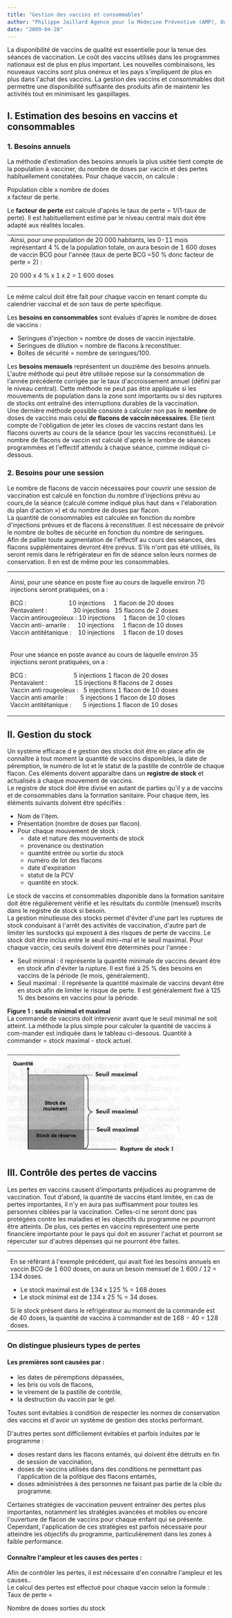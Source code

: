 ```yaml
---
title: "Gestion des vaccins et consommables"
author: "Philippe Jaillard Agence pour la Médecine Préventive (AMP), Ouagadougou, Burkina Faso"
date: "2009-04-28"
---
```


<div class="teaser"><p>La disponibilité de vaccins de qualité est essentielle pour la tenue des séances de vaccination. Le coût des vaccins utilisés dans les programmes nationaux est de plus en plus important. Les nouvelles combinaisons, les nouveaux vaccins sont plus onéreux et les pays s'impliquent de plus en plus dans l'achat des vaccins. La gestion des vaccins et consommables doit permettre une disponibilité suffisante des produits afin de maintenir les activités tout en minimisant les gaspillages.</p></div>

## I. Estimation des besoins en vaccins et consommables

### 1. Besoins annuels

La méthode d'estimation des besoins annuels la plus usitée tient compte de la population à vacciner, du nombre de doses par vaccin et des pertes habituellement constatées. Pour chaque vaccin, on calcule :

Population cible x nombre de doses  
x facteur de perte.

Le **facteur de perte** est calculé d'après le taux de perte = 1/(1-taux de perte). Il est habituellement estimé par le niveau central mais doit être adapté aux réalités locales.

<table>

<tbody>

<tr>

<td>Ainsi, pour une population de 20 000 habitants, les 0-11 mois représentant 4 % de la population totale, on aura besoin de 1 600 doses de vaccin BCG pour l'année (taux de perte BCG =50 % donc facteur de perte = 2) :

20 000 x 4 % x 1 x 2 = 1 600 doses

</td>

</tr>

</tbody>

</table>

Le même calcul doit être fait pour chaque vaccin en tenant compte du calendrier vaccinal et de son taux de perte spécifique.

Les **besoins en consommables** sont évalués d'après le nombre de doses de vaccins :

*   Seringues d'injection = nombre de doses de vaccin injectable.  
*   Seringues de dilution = nombre de flacons à reconstituer.  
*   Boîtes de sécurité = nombre de seringues/100.

Les **besoins mensuels** représentent un douzième des besoins annuels.  
L'autre méthode qui peut être utilisée repose sur la consommation de l'année précédente corrigée par le taux d'accroissement annuel (défini par le niveau central). Cette méthode ne peut pas être appliquée si les mouvements de population dans la zone sont importants ou si des ruptures de stocks ont entraîné des interruptions durables de la vaccination.  
Une dernière méthode possible consiste à calculer non pas le **nombre** de doses de vaccins mais celui **de flacons de vaccin nécessaires**. Elle tient compte de l'obligation de jeter les closes de vaccins restant dans les flacons ouverts au cours de la séance (pour les vaccins reconstitués). Le nombre de flacons de vaccin est calculé d'après le nombre de séances programmées et l'effectif attendu à chaque séance, comme indiqué ci-dessous.

### 2. Besoins pour une session

Le nombre de flacons de vaccin nécessaires pour couvrir une session de vaccination est calculé en fonction du nombre d'injections prévu au cours,de la séance (calculé comme indiqué plus haut dans « l'élaboration du plan d'action ») et du nombre de doses par flacon.  
La quantité de consommables est calculée en fonction du nombre d'injections prévues et de flacons à reconstituer. Il est nécessaire de prévoir le nombre de boîtes de sécurité en fonction du nombre de seringues.  
Afin de pallier toute augmentation de l'effectif au cours des séances, des flacons supplémentaires devront être prévus. S'ils n'ont pas été utilisés, ils seront remis dans le réfrigérateur en fin de séance selon leurs normes de conservation. Il en est de même pour les consommables.

<table>

<tbody>

<tr>

<td>

Ainsi, pour une séance en poste fixe au cours de laquelle environ 70 injections seront pratiquées, on a :

BCG :                          10 injections     1 flacon de 20 doses  
Pentavalent :                30 injections   15 flacons de 2 doses  
Vaccin antirougeoleux : 10 injections     1 flacon de 10 closes  
Vaccin anti-amarile :     10 injections     1 flacon de 10 doses  
Vaccin antitétanique :    10 injections     1 flacon de 10 doses

</td>

</tr>

<tr>

<td>

Pour une séance en poste avancé au cours de laquelle environ 35 injections seront pratiquées, on a :

BCG :                             5 injections 1 flacon de 20 doses  
Pentavalent :                 15 injections 8 flacons de 2 doses  
Vaccin anti rougeoleux :   5 injections 1 flacon de 10 doses  
Vaccin anti amarile :        5 injections 1 flacon de 10 doses  
Vaccin antitétanique :       5 injections 1 flacon de 10 doses

</td>

</tr>

</tbody>

</table>

## II. Gestion du stock

Un système efficace d e gestion des stocks doit être en place afin de connaître à tout moment la quantité de vaccins disponibles, la date de péremption, le numéro de lot et le statut de la pastille de contrôle de chaque flacon. Ces éléments doivent apparaître dans un **registre de stock** et actualisés à chaque mouvement de vaccins.  
Le registre de stock doit être divisé en autant de parties qu'il y a de vaccins et de consommables dans la formation sanitaire. Pour chaque item, les éléments suivants doivent être spécifiés :

*   Nom de l'item.  
*   Présentation (nombre de doses par flacon).  
*   Pour chaque mouvement de stock :
    *   date et nature des mouvements de stock
    *   provenance ou destination
    *   quantité entrée ou sortie du stock
    *   numéro de lot des flacons
    *   date d'expiration
    *   statut de la PCV
    *   quantité en stock.

Le stock de vaccins et consommables disponible dans la formation sanitaire doit être régulièrement vérifié et les résultats du contrôle (mensuel) inscrits dans le registre de stock si besoin.  
La gestion minutieuse des stocks permet d'éviter d'une part les ruptures de stock conduisant à l'arrêt des activités de vaccination, d'autre part de limiter les surstocks qui exposent à des risques de perte de vaccins. Le stock doit être inclus entre le seuil mini¬mal et le seuil maximal. Pour chaque vaccin, ces seuils doivent être déterminés pour l'année :

*   Seuil minimal : il représente la quantité minimale de vaccins devant être en stock afin d'éviter la rupture. Il est fixé à 25 % des besoins en vaccins de la période (le mois, généralement).  
*   Seuil maximal : il représente la quantité maximale de vaccins devant être en stock afin de limiter le risque de perte. Il est généralement fixé à 125 % des besoins en vaccins pour la période.

**Figure 1 : seuils minimal et maximal**  
La commande de vaccins doit intervenir avant que le seuil minimal ne soit atteint. La méthode la plus simple pour calculer la quantité de vaccins à com-mander est indiquée dans le tableau ci-dessous. Quantité à commander = stock maximal - stock actuel.


![](i2185-1.jpg)


## III. Contrôle des pertes de vaccins

Les pertes en vaccins causent d'importants préjudices au programme de vaccination. Tout d'abord, la quantité de vaccins étant limitée, en cas de pertes importantes, il n'y en aura pas suffisamment pour toutes les personnes ciblées par la vaccination. Celles-ci ne seront donc pas protégées contre les maladies et les objectifs du programme ne pourront être atteints. De plus, ces pertes en vaccins représentent une perte financière importante pour le pays qui doit en assurer l'achat et pourront se répercuter sur d'autres dépenses qui ne pourront être faites.

<table>

<tbody>

<tr>

<td>

En se référant à l'exemple précédent, qui avait fixé les besoins annuels en vaccin BCG de 1 600 doses, on aura un besoin mensuel de 1 600 / 12 = 134 doses.

<ul><li>Le stock maximal est de 134 x 125 % = 168 doses</li><li>Le stock minimal est de 134 x 25 % = 34 doses.</li></ul>Si le stock présent dans le réfrigérateur au moment de la commande est de 40 doses, la quantité de vaccins à commander est de 168 - 40 = 128 doses.</td>

</tr>

</tbody>

</table>

### On distingue plusieurs types de pertes

#### Les premières sont causées par :

*   les dates de péremptions dépassées,
*   les bris ou vols de flacons,
*   le virement de la pastille de contrôle,
*   la destruction du vaccin par le gel.

Toutes sont évitables à condition de respecter les normes de conservation des vaccins et d'avoir un système de gestion des stocks performant.

D'autres pertes sont difficilement évitables et parfois induites par le programme :

*   doses restant dans les flacons entamés, qui doivent être détruits en fin de session de vaccination,
*   doses de vaccins utilisés dans des conditions ne permettant pas l'application de la politique des flacons entamés,
*   doses administrées à des personnes ne faisant pas partie de la cible du programme.

Certaines stratégies de vaccination peuvent entraîner des pertes plus importantes, notamment les stratégies avancées et mobiles ou encore l'ouverture de flacon de vaccins pour chaque enfant qui se présente. Cependant, l'application de ces stratégies est parfois nécessaire pour atteindre les objectifs du programme, particulièrement dans les zones à faible performance.

#### Connaître l'ampleur et les causes des pertes :

Afin de contrôler les pertes, il est nécessaire d'en connaître l'ampleur et les causes..  
Le calcul des pertes est effectué pour chaque vaccin selon la formule :  
Taux de perte =

Nombre de doses sorties du stock